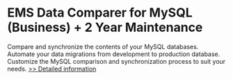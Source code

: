 # EMS Data Comparer for MySQL (Business) + 2 Year Maintenance
Compare and synchronize the contents of your MySQL databases. Automate your data migrations from development to production database. Customize the MySQL comparison and synchronization process to suit your needs.
[>> Detailed information](https://secure.shareit.com/shareit/product.html?productid=300067885&affiliateid=200057808)